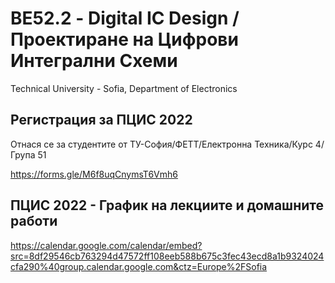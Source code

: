# ВЕ52.2 - Digital IC Design / Проектиране на Цифрови Интегрални Схеми

Technical University - Sofia, Department of Electronics

## Регистрация за ПЦИС 2022 

Отнася се за студентите от ТУ-София/ФЕТТ/Електронна Техника/Курс 4/Група 51

https://forms.gle/M6f8uqCnymsT6Vmh6


## ПЦИС 2022 - График на лекциите и домашните работи

https://calendar.google.com/calendar/embed?src=8df29546cb763294d47572ff108eeb588b675c3fec43ecd8a1b9324024cfa290%40group.calendar.google.com&ctz=Europe%2FSofia
